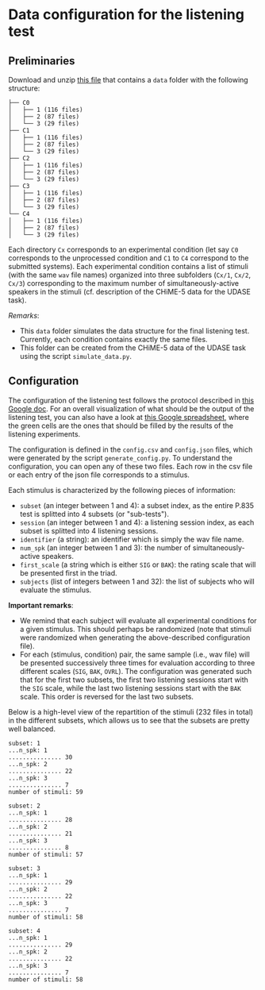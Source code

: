 # Data configuration for the listening test

## Preliminaries 

Download and unzip [this file](https://drive.google.com/file/d/1rusPZtXmXwsajHAIXv5QFNpsrPCtcPK_/view?usp=share_link) that contains a `data` folder with the following structure:
```
├── C0
│   ├── 1 (116 files)
│   ├── 2 (87 files)
│   └── 3 (29 files)
├── C1
│   ├── 1 (116 files)
│   ├── 2 (87 files)
│   └── 3 (29 files)
├── C2
│   ├── 1 (116 files)
│   ├── 2 (87 files)
│   └── 3 (29 files)
├── C3
│   ├── 1 (116 files)
│   ├── 2 (87 files)
│   └── 3 (29 files)
└── C4
│   ├── 1 (116 files)
│   ├── 2 (87 files)
│   └── 3 (29 files)
```

Each directory `Cx` corresponds to an experimental condition (let say `C0` corresponds to the unprocessed condition and `C1` to `C4` correspond to the submitted systems). Each experimental condition contains a list of stimuli (with the same `wav` file names) organized into three subfolders (`Cx/1`, `Cx/2`, `Cx/3`) corresponding to the maximum number of simultaneously-active speakers in the stimuli (cf. description of the CHiME-5 data for the UDASE task).

_Remarks_: 

- This `data` folder simulates the data structure for the final listening test. Currently, each condition contains exactly the same files.
- This folder can be created from the CHiME-5 data of the UDASE task using the script `simulate_data.py`.

## Configuration

The configuration of the listening test follows the protocol described in [this Google doc](https://docs.google.com/document/d/1mIRKcIShbw0jMrEd8qqZ5ocXI77wIk8jxgVrCD6P6gk/edit?usp=sharing). For an overall visualization of what should be the output of the listening test, you can also have a look at [this Google spreadsheet](https://docs.google.com/spreadsheets/d/1juJbTaKh-vQbdEh0b_XAWzPmUfX3iVNn-_1vZmJOmz4/edit?usp=sharing), where the green cells are the ones that should be filled by the results of the listening experiments.

The configuration is defined in the `config.csv` and `config.json` files, which were generated by the script `generate_config.py`. To understand the configuration, you can open any of these two files. Each row in the csv file or each entry of the json file corresponds to a stimulus. 

Each stimulus is characterized by the following pieces of information:
- `subset` (an integer between 1 and 4): a subset index, as the entire P.835 test is splitted into 4 subsets (or "sub-tests").
- `session` (an integer between 1 and 4): a listening session index, as each subset is splitted into 4 listening sessions.
- `identifier` (a string): an identifier which is simply the wav file name.
- `num_spk` (an integer between 1 and 3): the number of simultaneously-active speakers.
- `first_scale` (a string which is either `SIG` or `BAK`): the rating scale that will be presented first in the triad.
- `subjects` (list of integers between 1 and 32): the list of subjects who will evaluate the stimulus.

**Important remarks**: 

- We remind that each subject will evaluate all experimental conditions for a given stimulus. This should perhaps be randomized (note that stimuli were randomized when generating the above-described configuration file). 
- For each (stimulus, condition) pair, the same sample (i.e., wav file) will be presented successively three times for evaluation according to three different scales (`SIG`, `BAK`, `OVRL`). The configuration was generated such that for the first two subsets, the first two listening sessions start with the `SIG` scale, while the last two listening sessions start with the `BAK` scale. This order is reversed for the last two subsets.

Below is a high-level view of the repartition of the stimuli (232 files in total) in the different subsets, which allows us to see that the subsets are pretty well balanced.

```
subset: 1
...n_spk: 1
............... 30
...n_spk: 2
............... 22
...n_spk: 3
............... 7
number of stimuli: 59

subset: 2
...n_spk: 1
............... 28
...n_spk: 2
............... 21
...n_spk: 3
............... 8
number of stimuli: 57

subset: 3
...n_spk: 1
............... 29
...n_spk: 2
............... 22
...n_spk: 3
............... 7
number of stimuli: 58

subset: 4
...n_spk: 1
............... 29
...n_spk: 2
............... 22
...n_spk: 3
............... 7
number of stimuli: 58
```